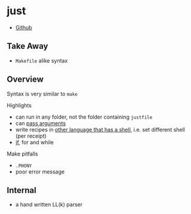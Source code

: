 # just

- [Github](https://github.com/casey/just)

## Take Away

- `Makefile` alike syntax

## Overview

Syntax is very similar to `make`

Highlights

- can run in any folder, not the folder containing `justfile`
- can [pass arguments](https://github.com/casey/just#recipe-parameters)
- write recipes in [other language that has a shell](https://github.com/casey/just#writing-recipes-in-other-languages), i.e. set different shell (per receipt)
- [if](https://github.com/casey/just#if-statements), for and while

Make pitfalls

- `.PHONY`
- poor error message

## Internal

- a hand written LL(k) parser